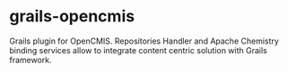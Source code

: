 grails-opencmis
===============

Grails plugin for OpenCMIS.
Repositories Handler and Apache Chemistry binding services allow
to integrate content centric solution with Grails framework.
